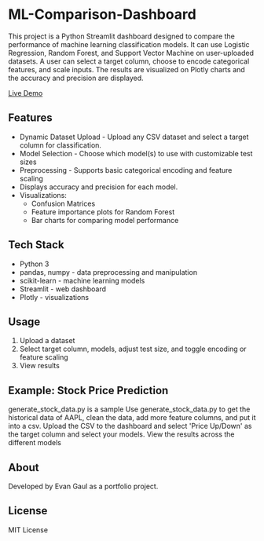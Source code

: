 # ML-Comparison-Dashboard
This project is a Python Streamlit dashboard designed to compare the performance of machine learning classification models. It can use Logistic Regression, Random Forest, and Support Vector Machine on user-uploaded datasets. A user can select a target column, choose to encode categorical features, and scale inputs. The results are visualized on Plotly charts and the accuracy and precision are displayed.

[Live Demo](https://ml-comparison-dashboard.streamlit.app/)

## Features
- Dynamic Dataset Upload - Upload any CSV dataset and select a target column for classification.
- Model Selection - Choose which model(s) to use with customizable test sizes
- Preprocessing - Supports basic categorical encoding and feature scaling
- Displays accuracy and precision for each model.
- Visualizations:
  - Confusion Matrices
  - Feature importance plots for Random Forest
  - Bar charts for comparing model performance

## Tech Stack
- Python 3
- pandas, numpy - data preprocessing and manipulation
- scikit-learn - machine learning models
- Streamlit - web dashboard
- Plotly - visualizations

## Usage
1. Upload a dataset
2. Select target column, models, adjust test size, and toggle encoding or feature scaling
3. View results

## Example: Stock Price Prediction
generate_stock_data.py is a sample
Use generate_stock_data.py to get the historical data of AAPL, clean the data, add more feature columns, and put it into a csv.
Upload the CSV to the dashboard and select 'Price Up/Down' as the target column and select your models.
View the results across the different models 

## About
Developed by Evan Gaul as a portfolio project.

## License
MIT License
